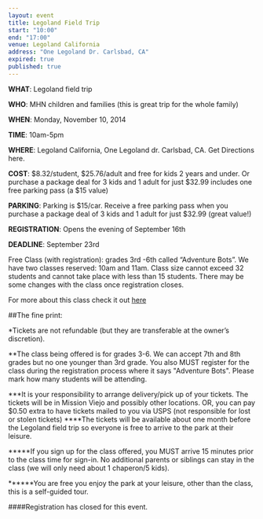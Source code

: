 ```yaml
---
layout: event
title: Legoland Field Trip
start: "10:00"
end: "17:00"
venue: Legoland California
address: "One Legoland Dr. Carlsbad, CA"
expired: true
published: true
---
```


**WHAT**: Legoland field trip

**WHO**: MHN children and families (this is great trip for the whole family)

**WHEN**: Monday, November 10, 2014

**TIME**: 10am-5pm

**WHERE**: Legoland California, One Legoland dr. Carlsbad, CA. Get Directions here.

**COST**: $8.32/student, $25.76/adult and free for kids 2 years and under. Or purchase a package deal for 3 kids and 1 adult for just $32.99 includes one free parking pass (a $15 value)

**PARKING**: Parking is $15/car. Receive a free parking pass when you purchase a package deal of 3 kids and 1 adult for just $32.99 (great value!)

**REGISTRATION**: Opens the evening of September 16th

**DEADLINE**: September 23rd

Free Class (with registration): grades 3rd -6th called “Adventure Bots”. We have two classes reserved: 10am and 11am. Class size cannot exceed 32 students and cannot take place with less than 15 students. There may be some changes with the class once registration closes.

For more about this class check it out [here](http://california.legoland.com/en/tickets/groups/education_programs/)

##The fine print:

\*Tickets are not refundable (but they are transferable at the owner’s discretion).

\*\*The class being offered is for grades 3-6. We can accept 7th and 8th grades but no one younger than 3rd grade. You also MUST register for the class during the registration process where it says "Adventure Bots". Please mark how many students will be attending.

\*\*\*It is your responsibility to arrange delivery/pick up of your tickets. The tickets will be in Mission Viejo and possibly other locations. OR, you can pay $0.50 extra to have tickets mailed to you via USPS (not responsible for lost or stolen tickets)
\*\*\*\*The tickets will be available about one month before the Legoland field trip so everyone is free to arrive to the park at their leisure.

\*\*\*\*\*If you sign up for the class offered, you MUST arrive 15 minutes prior to the class time for sign-in. No additional parents or siblings can stay in the class (we will only need about 1 chaperon/5 kids).

\*\*\*\*\*\*You are free you enjoy the park at your leisure, other than the class, this is a self-guided tour.

####Registration has closed for this event.
